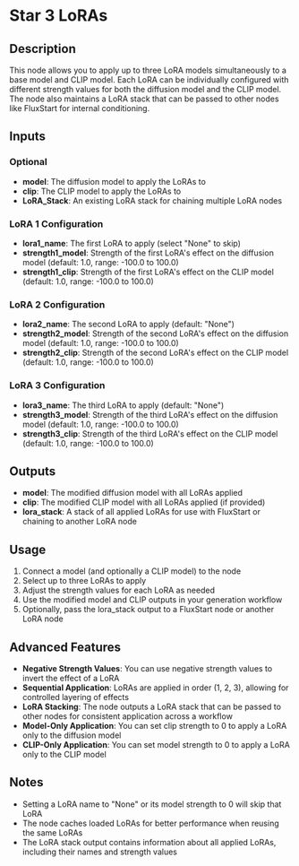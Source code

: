 # Star 3 LoRAs

## Description
This node allows you to apply up to three LoRA models simultaneously to a base model and CLIP model. Each LoRA can be individually configured with different strength values for both the diffusion model and the CLIP model. The node also maintains a LoRA stack that can be passed to other nodes like FluxStart for internal conditioning.

## Inputs

### Optional
- **model**: The diffusion model to apply the LoRAs to
- **clip**: The CLIP model to apply the LoRAs to
- **LoRA_Stack**: An existing LoRA stack for chaining multiple LoRA nodes

### LoRA 1 Configuration
- **lora1_name**: The first LoRA to apply (select "None" to skip)
- **strength1_model**: Strength of the first LoRA's effect on the diffusion model (default: 1.0, range: -100.0 to 100.0)
- **strength1_clip**: Strength of the first LoRA's effect on the CLIP model (default: 1.0, range: -100.0 to 100.0)

### LoRA 2 Configuration
- **lora2_name**: The second LoRA to apply (default: "None")
- **strength2_model**: Strength of the second LoRA's effect on the diffusion model (default: 1.0, range: -100.0 to 100.0)
- **strength2_clip**: Strength of the second LoRA's effect on the CLIP model (default: 1.0, range: -100.0 to 100.0)

### LoRA 3 Configuration
- **lora3_name**: The third LoRA to apply (default: "None")
- **strength3_model**: Strength of the third LoRA's effect on the diffusion model (default: 1.0, range: -100.0 to 100.0)
- **strength3_clip**: Strength of the third LoRA's effect on the CLIP model (default: 1.0, range: -100.0 to 100.0)

## Outputs
- **model**: The modified diffusion model with all LoRAs applied
- **clip**: The modified CLIP model with all LoRAs applied (if provided)
- **lora_stack**: A stack of all applied LoRAs for use with FluxStart or chaining to another LoRA node

## Usage
1. Connect a model (and optionally a CLIP model) to the node
2. Select up to three LoRAs to apply
3. Adjust the strength values for each LoRA as needed
4. Use the modified model and CLIP outputs in your generation workflow
5. Optionally, pass the lora_stack output to a FluxStart node or another LoRA node

## Advanced Features
- **Negative Strength Values**: You can use negative strength values to invert the effect of a LoRA
- **Sequential Application**: LoRAs are applied in order (1, 2, 3), allowing for controlled layering of effects
- **LoRA Stacking**: The node outputs a LoRA stack that can be passed to other nodes for consistent application across a workflow
- **Model-Only Application**: You can set clip strength to 0 to apply a LoRA only to the diffusion model
- **CLIP-Only Application**: You can set model strength to 0 to apply a LoRA only to the CLIP model

## Notes
- Setting a LoRA name to "None" or its model strength to 0 will skip that LoRA
- The node caches loaded LoRAs for better performance when reusing the same LoRAs
- The LoRA stack output contains information about all applied LoRAs, including their names and strength values
